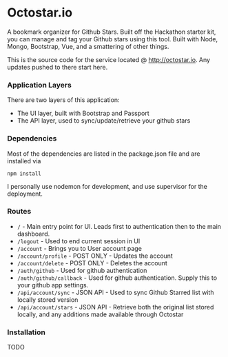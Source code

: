 # Octostar.io

A bookmark organizer for Github Stars. Built off the Hackathon starter kit, you can manage and tag your Github stars using this tool. Built with Node, Mongo, Bootstrap, Vue, and a smattering of other things.

This is the source code for the service located @ http://octostar.io. Any updates pushed to there start here.

### Application Layers
There are two layers of this application:
- The UI layer, built with Bootstrap and Passport
- The API layer, used to sync/update/retrieve your github stars

### Dependencies
Most of the dependencies are listed in the package.json file and are installed via
```
npm install
```
I personally use nodemon for development, and use supervisor for the deployment. 

### Routes
- `/` - Main entry point for UI. Leads first to authentication then to the main dashboard.
- `/logout` - Used to end current session in UI
- `/account` - Brings you to User account page
- `/account/profile` - POST ONLY - Updates the account
- `/account/delete` - POST ONLY - Deletes the account
- `/auth/github` - Used for github authentication
- `/auth/github/callback` - Used for github authentication. Supply this to your github app settings.
- `/api/account/sync` - JSON API - Used to sync Github Starred list with locally stored version
- `/api/account/stars` - JSON API - Retrieve both the original list stored locally, and any additions made available through Octostar

### Installation
TODO
